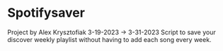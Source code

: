 # Spotifysaver
Project by Alex Krysztofiak
3-19-2023 -> 3-31-2023
Script to save your discover weekly playlist without having to add each song every week.

